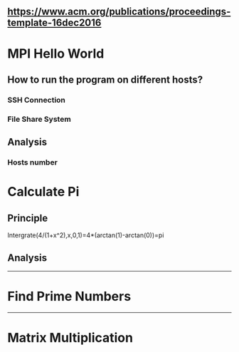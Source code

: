 https://www.acm.org/publications/proceedings-template-16dec2016
---------------
# MPI Hello World
## How to run the program on different hosts?
### SSH Connection
### File Share System

## Analysis
### Hosts number

# Calculate Pi
## Principle
Intergrate(4/(1+x^2),x,0,1)=4*(arctan(1)-arctan(0))=pi
## Analysis

------------------
# Find Prime Numbers

------------------
# Matrix Multiplication
